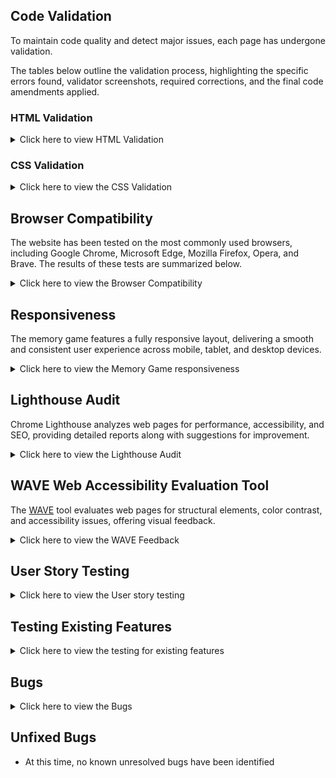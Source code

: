 ## Code Validation

To maintain code quality and detect major issues, each page has undergone validation.

The tables below outline the validation process, highlighting the specific errors found, validator screenshots, required corrections, and the final code amendments applied.

### HTML Validation

<details>
<summary> Click here to view HTML Validation </summary>

HTML was validated using [The W3C Markup Validation Service](https://validator.w3.org/).

| **Page**   | **Screenshot**                                                                                                              | **Changes to be Made**                             |
| ---------- | --------------------------------------------------------------------------------------------------------------------------- | -------------------------------------------------- |
| Games Page | [![HTML Validator Screenshot](assets/images/documentation/testing/validator/html-validator.png)](https://validator.w3.org/) | No changes were made since it passed the validator |

 </details>

### CSS Validation

<details>
<summary> Click here to view the CSS Validation </summary>

CSS was validated using [CSS Jigsaw Validator](https://jigsaw.w3.org/css-validator/).

| **Page**   | **Screenshot**                                                                               | **Changes to be Made**                             |
| ---------- | -------------------------------------------------------------------------------------------- | -------------------------------------------------- |
| Games Page | ![CSS Validator Screenshot](assets/images/documentation/testing/validator/css-validator.png) | No changes were made since it passed the validator |

 </details>

## Browser Compatibility

The website has been tested on the most commonly used browsers, including Google Chrome, Microsoft Edge, Mozilla Firefox, Opera, and Brave. The results of these tests are summarized below.

<details>
<summary>Click here to view the Browser Compatibility </summary>

| Browser         | Screenshot                                                                 |
| --------------- | -------------------------------------------------------------------------- |
| Google Chrome   | ![Chrome](assets/images/documentation/testing/browser-compat/chrome.png)   |
| Microsoft Edge  | ![Edge](assets/images/documentation/testing/browser-compat/microsoft.png)  |
| Mozilla Firefox | ![Firefox](assets/images/documentation/testing/browser-compat/firefox.png) |
| Opera           | ![Opera](assets/images/documentation/testing/browser-compat/opera.png)     |
| Brave           | ![Brave](assets/images/documentation/testing/browser-compat/brave.png)     |

The game was compatible on all browsers, hence no changes were made.

</details>

## Responsiveness

The memory game features a fully responsive layout, delivering a smooth and consistent user experience across mobile, tablet, and desktop devices.

<details>
<summary>Click here to view the Memory Game responsiveness</summary>

| Device | Screenshot                                                                      |
| ------ | ------------------------------------------------------------------------------- |
| Laptop | ![Laptop](assets/images/documentation/testing/responsive/laptop-responsive.png) |
| Tablet | ![Tablet](assets/images/documentation/testing/responsive/tablet-responsive.png) |
| Mobile | ![Mobile](assets/images/documentation/testing/responsive/mobile-responsive.png) |

The game was responsive on all screen sizes, hence no changes were made.

</details>

## Lighthouse Audit

Chrome Lighthouse analyzes web pages for performance, accessibility, and SEO, providing detailed reports along with suggestions for improvement.

<details>
<summary>Click here to view the Lighthouse Audit </summary>

| Page | Lighthouse Desktop Analysis                                                       | Lighthouse Mobile Analysis                                                      |
| ---- | --------------------------------------------------------------------------------- | ------------------------------------------------------------------------------- |
| Game | ![Desktop](assets/images/documentation/testing/lighthouse/lighthouse-desktop.png) | ![Mobile](assets/images/documentation/testing/lighthouse/lighthouse-mobile.png) |

The Lighthouse analysis was good for both desktop and mobile, hence no changes were made.

 </details>

## WAVE Web Accessibility Evaluation Tool

The [WAVE](https://wave.webaim.org/) tool evaluates web pages for structural elements, color contrast, and accessibility issues, offering visual feedback.

<details>
<summary>Click here to view the WAVE Feedback </summary>

The Memory Game passed the WAVE accessibility evaluation tool, as shown in the screenshot below.
![WAVE](assets/images/documentation/testing/wave/wave.png)

 </details>

## User Story Testing

<details>
<summary>Click here to view the User story testing </summary>

| **User Story**                                          | **How the Game Fulfills It**                                                                                              | **Screenshot**                                                                                 |
|---------------------------------------------------------|---------------------------------------------------------------------------------------------------------------------------|-----------------------------------------------------------------------------------------------|
| As a casual player, I want to flip cards and match pairs so that I can enjoy a simple, fun game during my free time. | Cards flip on click revealing icons, and matching pairs are highlighted, providing a fun and easy-to-play game experience.  | ![Match Pair](assets/images/documentation/features/match-pair-testing.png)                        |
| As a student, I want to improve my short-term memory by playing this game regularly so that I can enhance my focus and concentration. | The game challenges memory by requiring players to remember card positions to find matches, helping improve focus over time. | ![Game Board](assets/images/documentation/features/grid-features.png)                        |
| As a returning user, I want to see my completion time at the end of each game so that I can track my progress and try to beat my personal best in future rounds. | A timer starts automatically and displays the total time taken when the game is completed, enabling progress tracking.        | ![Message](assets/images/documentation/features/message-feature.png)                     |
| As a first-time user, I want the game instructions to be clear and visible so that I can start playing without confusion. | Clear, visible instructions are provided on the main screen to guide new players on how to play.                            | ![Instructions](assets/images/documentation/features/instructions-feature.png)               |
| As a mobile user, I want the game to work smoothly on my phone or tablet so that I can play on any platform.        | The layout is fully responsive and works smoothly across different devices, including phones and tablets.                   | ![Responsive](assets/images/documentation/features/responsive-feature.png)                   |

</details>

## Testing Existing Features

<details>
<summary>Click here to view the testing for existing features</summary>

| **Feature**             | **Test Action**                                                      | **Expected Outcome**                                                                                                                           |
| ----------------------- | -------------------------------------------------------------------- | ---------------------------------------------------------------------------------------------------------------------------------------------- |
| **Game Board**          | Click on each card to check if it flips and shows an icon.           | A 12-card grid where each card reveals an icon when clicked.<br>![Game Board](assets/images/documentation/features/grid-testing.png)           |
| **Live Timer**          | Start the game and check if the timer starts on its own.             | Timer starts automatically when the game begins.<br>![Timer](assets/images/documentation/features/timer-button-features.png)                   |
| **Restart Button**      | Click the restart button to see if cards reshuffle and timer resets. | Cards are reshuffled and the timer goes back to zero.<br>![Restart](assets/images/documentation/features/restart-testing.png)                  |
| **Win Message Display** | Match all card pairs to complete the game.                           | A win message appears showing the time taken.<br>![Win Message](assets/images/documentation/features/message-feature.png)                      |
| **Responsive Design**   | A responsive game on desktop, tablet, and mobile screens.            | Layout adjusts properly to fit all screen sizes.<br>![Responsive](assets/images/documentation/features/responsive-feature.png)                 |
| **Clear Instructions**  | Clear instructions section explaining the game.                      | Instructions are easy to understand and explain how to play.<br>![Instructions](assets/images/documentation/features/instructions-feature.png) |

</details>

## Bugs

<details>
<summary>Click here to view the Bugs </summary>


| Screenshot | Bugs Encountered | Changes Made |
|------------|------------------|-----------------------|
| ![Bug 1](assets/images/documentation/testing/bugs/flippedcards.png) | I used flippedCards.length > 2, which allowed more than 2 cards to flip at once. | I changed it to >= 2 so only 2 cards can be flipped at a time before checking for a match. |
| ![Bug 2](assets/images/documentation/testing/bugs/cardlist.bug.png) | I wrote card.cardList.remove("matched"), but cardList isn’t a property in JavaScript. | I corrected it to card.classList.remove("matched") so it works correctly. |
| ![Bug 3](assets/images/documentation/testing/bugs/ecurrent.bug.png) | I wrote e.currenttarget with a lowercase "t". JavaScript didn’t understand it. | I changed it to e.currentTarget with a capital "T", which is the correct spelling. |
| ![Bug 4](assets/images/documentation/testing/bugs/htmltypo.bug.png) | I wrote inner.HTMLHTML which was a spelling error. | I fixed the typo to innerHTML. |
| ![Bug 5](assets/images/documentation/testing/bugs/push.bug.png) | I used flippedCards.push() with no parameters inside the brackets. | I changed it to flippedCards.push(card) so the clicked card is added to the list. |
| ![Bug 6](assets/images/documentation/testing/bugs/length1.bug.png) | I used if (flippedCards.lgngth == 1), but only one card isn’t enough to check a match. | I changed it to == 2 so it checks for a match only after 2 cards are flipped. |

</details>

## Unfixed Bugs

- At this time, no known unresolved bugs have been identified



